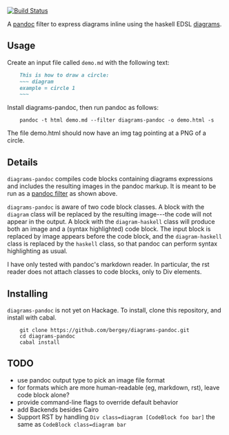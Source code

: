 [![Build Status](https://travis-ci.org/diagrams/diagrams-pandoc.svg?branch=master)](https://travis-ci.org/diagrams/diagrams-pandoc)

A [pandoc](http://johnmacfarlane.net/pandoc/) filter to express
diagrams inline using the haskell EDSL
[diagrams](http://projects.haskell.org/diagrams/).

## Usage

Create an input file called `demo.md` with the following text:

``` markdown
    This is how to draw a circle:
    ~~~ diagram
    example = circle 1
    ~~~
```

Install diagrams-pandoc, then run pandoc as follows:

``` shell
    pandoc -t html demo.md --filter diagrams-pandoc -o demo.html -s
```

The file demo.html should now have an img tag pointing at a PNG of a circle.

## Details

`diagrams-pandoc` compiles code blocks containing diagrams expressions
and includes the resulting images in the pandoc markup.  It is meant
to be run as a
[pandoc filter](http://johnmacfarlane.net/pandoc/scripting.html) as
shown above.

`diagrams-pandoc` is aware of two code block classes.  A block with
the `diagram` class will be replaced by the resulting image---the code
will not appear in the output.  A block with the `diagram-haskell`
class will produce both an image and a (syntax highlighted) code
block.  The input block is replaced by image appears before the code
block, and the `diagram-haskell` class is replaced by the `haskell`
class, so that pandoc can perform syntax highlighting as usual.

I have only tested with pandoc's markdown reader.  In particular, the
rst reader does not attach classes to code blocks, only to Div elements.

## Installing

`diagrams-pandoc` is not yet on Hackage.  To install, clone this
repository, and install with cabal.

``` shell
    git clone https://github.com/bergey/diagrams-pandoc.git
    cd diagrams-pandoc
    cabal install
```

## TODO

* use pandoc output type to pick an image file format
* for formats which are more human-readable (eg, markdown, rst), leave
  code block alone?
* provide command-line flags to override default behavior
* add Backends besides Cairo
* Support RST by handling `Div class=diagram [CodeBlock foo bar]` the same as `CodeBlock class=diagram bar`
